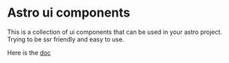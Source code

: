 # Astro ui components

This is a collection of ui components that can be used in your astro project. Trying to be ssr friendly and easy to use.

Here is the [doc](https://astro-ui-components.vercel.app/)
